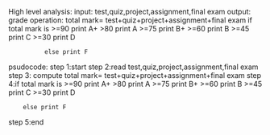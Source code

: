 High level analysis:
    input: test,quiz,project,assignment,final exam
    output: grade
    operation: total mark=  test+quiz+project+assignment+final exam
              if total mark is >=90 print A+
                               >80 print A
                               >=75 print B+
                               >=60 print B
                               >=45 print C
                               >=30 print D

              else print F                 

psudocode:
step 1:start
step 2:read  test,quiz,project,assignment,final exam
step 3: compute total mark=  test+quiz+project+assignment+final exam
step 4:if total mark is >=90 print A+
                               >80 print A
                               >=75 print B+
                               >=60 print B
                               >=45 print C
                               >=30 print D

        else print F   
step 5:end


